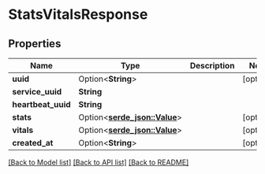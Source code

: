 # StatsVitalsResponse

## Properties

Name | Type | Description | Notes
------------ | ------------- | ------------- | -------------
**uuid** | Option<**String**> |  | [optional]
**service_uuid** | **String** |  | 
**heartbeat_uuid** | **String** |  | 
**stats** | Option<[**serde_json::Value**](.md)> |  | [optional]
**vitals** | Option<[**serde_json::Value**](.md)> |  | [optional]
**created_at** | Option<**String**> |  | [optional]

[[Back to Model list]](../README.md#documentation-for-models) [[Back to API list]](../README.md#documentation-for-api-endpoints) [[Back to README]](../README.md)


